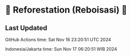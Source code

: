 
# 🌳 Reforestation (Reboisasi) 🌲

## Last Updated

GitHub Actions time: Sat Nov 16 23:20:51 UTC 2024

Indonesia/Jakarta time: Sun Nov 17 06:20:51 WIB 2024
